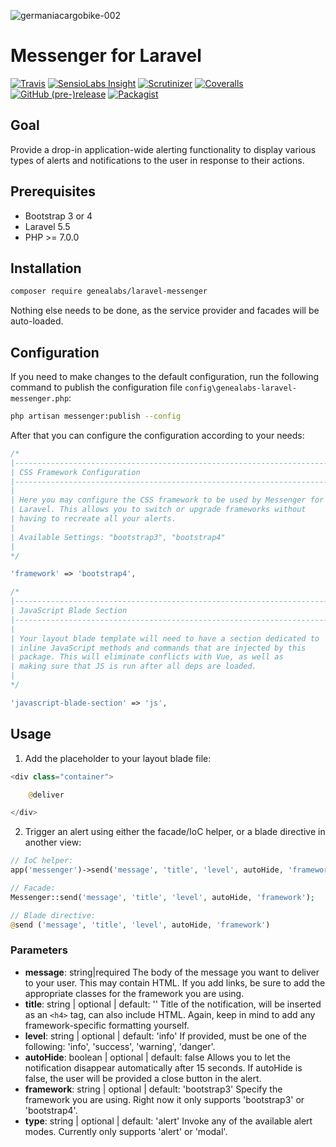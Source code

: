 ![germaniacargobike-002](https://user-images.githubusercontent.com/1791050/30284899-2fcd34be-96d1-11e7-8ded-c41b7e9f5879.jpg)

# Messenger for Laravel
[![Travis](https://img.shields.io/travis/GeneaLabs/laravel-messenger.svg)](https://travis-ci.org/GeneaLabs/laravel-messenger)
[![SensioLabs Insight](https://img.shields.io/sensiolabs/i/90b80280-406d-419e-b02a-5debc51e709d.svg)](https://insight.sensiolabs.com/projects/90b80280-406d-419e-b02a-5debc51e709d/analyses/1)
[![Scrutinizer](https://img.shields.io/scrutinizer/g/GeneaLabs/laravel-messenger.svg)](https://scrutinizer-ci.com/g/GeneaLabs/laravel-messenger)
[![Coveralls](https://img.shields.io/coveralls/GeneaLabs/laravel-messenger.svg)](https://coveralls.io/github/GeneaLabs/laravel-messenger)
[![GitHub (pre-)release](https://img.shields.io/github/release/GeneaLabs/laravel-messenger/all.svg)](https://github.com/GeneaLabs/laravel-messenger)
[![Packagist](https://img.shields.io/packagist/dt/GeneaLabs/laravel-messenger.svg)](https://packagist.org/packages/genealabs/laravel-messenger)

## Goal
Provide a drop-in application-wide alerting functionality to display various
 types of alerts and notifications to the user in response to their actions.

## Prerequisites
- Bootstrap 3 or 4
- Laravel 5.5
- PHP >= 7.0.0

## Installation
```sh
composer require genealabs/laravel-messenger
```

Nothing else needs to be done, as the service provider and facades will be auto-loaded.

## Configuration
If you need to make changes to the default configuration, run the following
command to publish the configuration file `config\genealabs-laravel-messenger.php`:
```sh
php artisan messenger:publish --config
```

After that you can configure the configuration according to your needs:
```php
/*
|--------------------------------------------------------------------------
| CSS Framework Configuration
|--------------------------------------------------------------------------
|
| Here you may configure the CSS framework to be used by Messenger for
| Laravel. This allows you to switch or upgrade frameworks without
| having to recreate all your alerts.
|
| Available Settings: "bootstrap3", "bootstrap4"
|
*/

'framework' => 'bootstrap4',

/*
|--------------------------------------------------------------------------
| JavaScript Blade Section
|--------------------------------------------------------------------------
|
| Your layout blade template will need to have a section dedicated to
| inline JavaScript methods and commands that are injected by this
| package. This will eliminate conflicts with Vue, as well as
| making sure that JS is run after all deps are loaded.
|
*/

'javascript-blade-section' => 'js',
```

## Usage
1. Add the placeholder to your layout blade file:
  ```php
  <div class="container">

      @deliver

  </div>
  ```
2. Trigger an alert using either the facade/IoC helper, or a blade directive
 in another view:
  ```php
  // IoC helper:
  app('messenger')->send('message', 'title', 'level', autoHide, 'framework');

  // Facade:
  Messenger::send('message', 'title', 'level', autoHide, 'framework');

  // Blade directive:
  @send ('message', 'title', 'level', autoHide, 'framework')
  ```

### Parameters
- **message**: string|required
  The body of the message you want to deliver to your user. This may contain
  HTML. If you add links, be sure to add the appropriate classes for the
  framework you are using.
- **title**: string | optional | default: ''
  Title of the notification, will be inserted as an `<h4>` tag, can also include
  HTML. Again, keep in mind to add any framework-specific formatting yourself.
- **level**: string | optional | default: 'info'
  If provided, must be one of the following: 'info', 'success', 'warning',
  'danger'.
- **autoHide**: boolean | optional | default: false
  Allows you to let the notification disappear automatically after 15 seconds. If
  autoHide is false, the user will be provided a close button in the alert.
- **framework**: string | optional | default: 'bootstrap3'
  Specify the framework you are using. Right now it only supports 'bootstrap3'
  or 'bootstrap4'.
- **type**: string | optional | default: 'alert'
  Invoke any of the available alert modes. Currently only supports 'alert' or
  'modal'.
